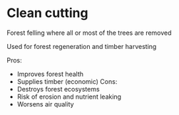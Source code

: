# Clean cutting

Forest felling where all or most of the trees are removed

Used for forest regeneration and timber harvesting

Pros:
- Improves forest health
- Supplies timber (economic)
Cons:
- Destroys forest ecosystems
- Risk of erosion and nutrient leaking
- Worsens air quality

